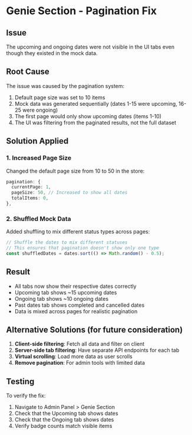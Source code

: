 # Genie Section - Pagination Fix

## Issue
The upcoming and ongoing dates were not visible in the UI tabs even though they existed in the mock data.

## Root Cause
The issue was caused by the pagination system:
1. Default page size was set to 10 items
2. Mock data was generated sequentially (dates 1-15 were upcoming, 16-25 were ongoing)
3. The first page would only show upcoming dates (items 1-10)
4. The UI was filtering from the paginated results, not the full dataset

## Solution Applied

### 1. Increased Page Size
Changed the default page size from 10 to 50 in the store:
```typescript
pagination: {
  currentPage: 1,
  pageSize: 50, // Increased to show all dates
  totalItems: 0,
},
```

### 2. Shuffled Mock Data
Added shuffling to mix different status types across pages:
```typescript
// Shuffle the dates to mix different statuses
// This ensures that pagination doesn't show only one type
const shuffledDates = dates.sort(() => Math.random() - 0.5);
```

## Result
- All tabs now show their respective dates correctly
- Upcoming tab shows ~15 upcoming dates
- Ongoing tab shows ~10 ongoing dates
- Past dates tab shows completed and cancelled dates
- Data is mixed across pages for realistic pagination

## Alternative Solutions (for future consideration)
1. **Client-side filtering**: Fetch all data and filter on client
2. **Server-side tab filtering**: Have separate API endpoints for each tab
3. **Virtual scrolling**: Load more data as user scrolls
4. **Remove pagination**: For admin tools with limited data

## Testing
To verify the fix:
1. Navigate to Admin Panel > Genie Section
2. Check that the Upcoming tab shows dates
3. Check that the Ongoing tab shows dates
4. Verify badge counts match visible items